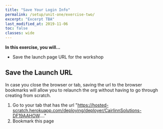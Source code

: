 ```yaml
---
title: "Save Your Login Info"
permalink: /setup/unit-one/exercise-two/
excerpt: "Excerpt TBA"
last_modified_at: 2019-11-06
toc: false
classes: wide
---
```



**In this exercise, you will...**

* Save the launch page URL for the workshop 



<!-- -------------------- TASK BOUNDARY -------------------- -->

## Save the Launch URL

In case you close the browser or tab, saving the url to the browser bookmarks will allow you to relaunch the org without having to go through creating from scratch.



1. Go to your tab that has the url "https://hosted-scratch.herokuapp.com/deploying/deployer/CairlinnSolutions-DF19AAHOW...." 
2. Bookmark this page

